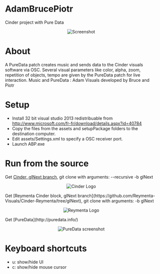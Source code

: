 AdamBrucePiotr
==============

Cinder project with Pure Data
<p align="center">
  <img src="http://www.batchass.fr/reymenta/abp.jpg" alt="Screenshot"/>
</p>

About
=====
A PureData patch creates music and sends data to the Cinder visuals software via OSC.
Several visual parameters like color, alpha, zoom, repetition of objects, tempo are given by the PureData patch for live interaction.
Music and PureData : Adam
Visuals developed by Bruce and Piotr

Setup
=====
- Install 32 bit visual studio 2013 redistribuable from http://www.microsoft.com/fr-fr/download/details.aspx?id=40784
- Copy the files from the assets and setupPackage folders to the destination computer.
- Edit assets/Settings.xml to specify a OSC receiver port.
- Launch ABP.exe

Run from the source
===================
Get [Cinder, glNext branch](https://github.com/cinder/Cinder/tree/glNext), git clone with arguments: --recursive -b glNext
<p align="center">
  <img src="http://libcinder.org/images/logo.png" alt="Cinder Logo"/>
</p>
Get [Reymenta Cinder block, glNext branch](https://github.com/Reymenta-Visuals/Cinder-Reymenta/tree/glNext), git clone with arguments: -b glNext
<p align="center">
  <img src="http://www.batchass.fr/reymenta/reymenta-logo150.jpg" alt="Reymenta Logo"/>
</p>
Get [PureData](http://puredata.info/)
<p align="center">
  <img src="http://puredata.info/downloads/pd-extended/screenshot" alt="PureData screenshot"/>
</p>

Keyboard shortcuts
==================
- u: show/hide UI
- c: show/hide mouse cursor
